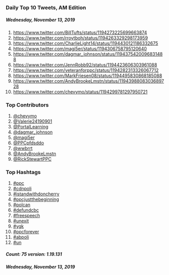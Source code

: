 ### Daily Top 10 Tweets, AM Edition
##### Wednesday, November 13, 2019
 1) https://www.twitter.com/BillTufts/status/1194273225699663874
 2) https://www.twitter.com/rroytboh/status/1194263329298173959
 3) https://www.twitter.com/CharlieLight14/status/1194430121186332675
 4) https://www.twitter.com/magi5er/status/1194306758795120640
 5) https://www.twitter.com/dagmar_johnson/status/1194375420096831488
 6) https://www.twitter.com/JennRobb92/status/1194423606303961088
 7) https://www.twitter.com/veteranforppc/status/1194282313326067712
 8) https://www.twitter.com/MarkFriesen08/status/1194495830868185088
 9) https://www.twitter.com/AndyBrookeLmstn/status/1194398808303689728
10) https://www.twitter.com/chevymo/status/1194299781297950721

### Top Contributors
  1) [@chevymo](https://www.twitter.com/chevymo)
  2) [@Valerie24190901](https://www.twitter.com/Valerie24190901)
  3) [@PortalLearning](https://www.twitter.com/PortalLearning)
  4) [@dagmar_johnson](https://www.twitter.com/dagmar_johnson)
  5) [@magi5er](https://www.twitter.com/magi5er)
  6) [@PPCpfdsddo](https://www.twitter.com/PPCpfdsddo)
  7) [@wwbrrt](https://www.twitter.com/wwbrrt)
  8) [@AndyBrookeLmstn](https://www.twitter.com/AndyBrookeLmstn)
  9) [@RickStewartPPC](https://www.twitter.com/RickStewartPPC)


### Top Hashtags

  1) [#ppc](https://www.twitter.com/hashtag/ppc)
  2) [#cdnpoli](https://www.twitter.com/hashtag/cdnpoli)
  3) [#istandwithdoncherry](https://www.twitter.com/hashtag/istandwithdoncherry)
  4) [#ppcjustthebeginning](https://www.twitter.com/hashtag/ppcjustthebeginning)
  5) [#polcan](https://www.twitter.com/hashtag/polcan)
  6) [#defundcbc](https://www.twitter.com/hashtag/defundcbc)
  7) [#freespeech](https://www.twitter.com/hashtag/freespeech)
  8) [#unexit](https://www.twitter.com/hashtag/unexit)
  9) [#ygk](https://www.twitter.com/hashtag/ygk)
 10) [#ppcforever](https://www.twitter.com/hashtag/ppcforever)
 11) [#abpoli](https://www.twitter.com/hashtag/abpoli)
 12) [#un](https://www.twitter.com/hashtag/un)

##### Count: 75	version: 1.19.131
##### Wednesday, November 13, 2019

